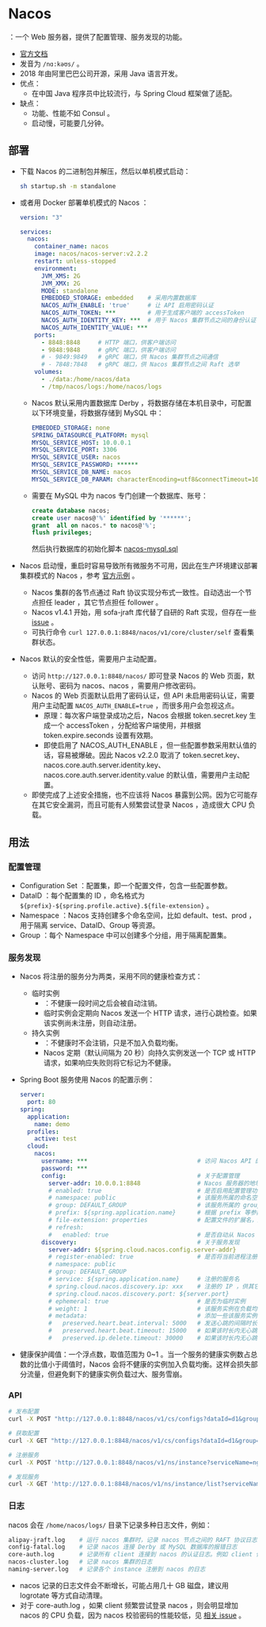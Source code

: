 # Nacos

：一个 Web 服务器，提供了配置管理、服务发现的功能。
- [官方文档](https://nacos.io/zh-cn/docs/quick-start.html)
- 发音为 `/nɑ:kəʊs/` 。
- 2018 年由阿里巴巴公司开源，采用 Java 语言开发。
- 优点：
  - 在中国 Java 程序员中比较流行，与 Spring Cloud 框架做了适配。
- 缺点：
  - 功能、性能不如 Consul 。
  - 启动慢，可能要几分钟。

## 部署

- 下载 Nacos 的二进制包并解压，然后以单机模式启动：
  ```sh
  sh startup.sh -m standalone
  ```

- 或者用 Docker 部署单机模式的 Nacos ：
  ```yml
  version: "3"

  services:
    nacos:
      container_name: nacos
      image: nacos/nacos-server:v2.2.2
      restart: unless-stopped
      environment:
        JVM_XMS: 2G
        JVM_XMX: 2G
        MODE: standalone
        EMBEDDED_STORAGE: embedded    # 采用内置数据库
        NACOS_AUTH_ENABLE: 'true'     # 让 API 启用密码认证
        NACOS_AUTH_TOKEN: ***         # 用于生成客户端的 accessToken
        NACOS_AUTH_IDENTITY_KEY: ***  # 用于 Nacos 集群节点之间的身份认证
        NACOS_AUTH_IDENTITY_VALUE: ***
      ports:
        - 8848:8848     # HTTP 端口，供客户端访问
        - 9848:9848     # gRPC 端口，供客户端访问
        # - 9849:9849   # gRPC 端口，供 Nacos 集群节点之间通信
        # - 7848:7848   # gRPC 端口，供 Nacos 集群节点之间 Raft 选举
      volumes:
        - ./data:/home/nacos/data
        - /tmp/nacos/logs:/home/nacos/logs
  ```
  - Nacos 默认采用内置数据库 Derby ，将数据存储在本机目录中，可配置以下环境变量，将数据存储到 MySQL 中：
    ```yml
    EMBEDDED_STORAGE: none
    SPRING_DATASOURCE_PLATFORM: mysql
    MYSQL_SERVICE_HOST: 10.0.0.1
    MYSQL_SERVICE_PORT: 3306
    MYSQL_SERVICE_USER: nacos
    MYSQL_SERVICE_PASSWORD: ******
    MYSQL_SERVICE_DB_NAME: nacos
    MYSQL_SERVICE_DB_PARAM: characterEncoding=utf8&connectTimeout=1000&socketTimeout=3000&autoReconnect=true&useSSL=false
    ```
  - 需要在 MySQL 中为 nacos 专门创建一个数据库、账号：
    ```sql
    create database nacos;
    create user nacos@'%' identified by '******';
    grant  all on nacos.* to nacos@'%';
    flush privileges;
    ```
    然后执行数据库的初始化脚本 [nacos-mysql.sql](https://github.com/alibaba/nacos/blob/2.2.2/distribution/conf/mysql-schema.sql)

- Nacos 启动慢，重启时容易导致所有微服务不可用，因此在生产环境建议部署集群模式的 Nacos ，参考 [官方示例](https://github.com/nacos-group/nacos-k8s) 。
  - Nacos 集群的各节点通过 Raft 协议实现分布式一致性。自动选出一个节点担任 leader ，其它节点担任 follower 。
  - Nacos v1.4.1 开始，用 sofa-jraft 库代替了自研的 Raft 实现，但存在一些 [issue](https://github.com/alibaba/nacos/issues/5343) 。
  - 可执行命令 `curl 127.0.0.1:8848/nacos/v1/core/cluster/self` 查看集群状态。

- Nacos 默认的安全性低，需要用户主动配置。
  - 访问 `http://127.0.0.1:8848/nacos/` 即可登录 Nacos 的 Web 页面，默认账号、密码为 nacos、nacos ，需要用户修改密码。
  - Nacos 的 Web 页面默认启用了密码认证，但 API 未启用密码认证，需要用户主动配置 `NACOS_AUTH_ENABLE=true` ，而很多用户会忽视这点。
    - 原理：每次客户端登录成功之后，Nacos 会根据 token.secret.key 生成一个 accessToken ，分配给客户端使用，并根据 token.expire.seconds 设置有效期。
    - 即使启用了 NACOS_AUTH_ENABLE ，但一些配置参数采用默认值的话，容易被爆破。因此 Nacos v2.2.0 取消了 token.secret.key、nacos.core.auth.server.identity.key、nacos.core.auth.server.identity.value 的默认值，需要用户主动配置。
  - 即使完成了上述安全措施，也不应该将 Nacos 暴露到公网。因为它可能存在其它安全漏洞，而且可能有人频繁尝试登录 Nacos ，造成很大 CPU 负载。

## 用法

### 配置管理

- Configuration Set ：配置集，即一个配置文件，包含一些配置参数。
- DataID ：每个配置集的 ID ，命名格式为 `${prefix}-${spring.profile.active}.${file-extension}` 。
- Namespace ：Nacos 支持创建多个命名空间，比如 default、test、prod ，用于隔离 service、DataID、Group 等资源。
- Group ：每个 Namespace 中可以创建多个分组，用于隔离配置集。

### 服务发现

- Nacos 将注册的服务分为两类，采用不同的健康检查方式：
  - 临时实例
    - ：不健康一段时间之后会被自动注销。
    - 临时实例会定期向 Nacos 发送一个 HTTP 请求，进行心跳检查。如果该实例尚未注册，则自动注册。
  - 持久实例
    - ：不健康时不会注销，只是不加入负载均衡。
    - Nacos 定期（默认间隔为 20 秒）向持久实例发送一个 TCP 或 HTTP 请求，如果响应失败则将它标记为不健康。

- Spring Boot 服务使用 Nacos 的配置示例：
  ```yml
  server:
    port: 80
  spring:
    application:
      name: demo
    profiles:
      active: test
    cloud:
      nacos:
        username: ***                               # 访问 Nacos API 的账号，默认无
        password: ***
        config:                                     # 关于配置管理
          server-addr: 10.0.0.1:8848                # Nacos 服务器的地址
          # enabled: true                           # 是否启用配置管理功能
          # namespace: public                       # 该服务所属的命名空间
          # group: DEFAULT_GROUP                    # 该服务所属的 group
          # prefix: ${spring.application.name}      # 根据 prefix 等参数确定 DataID ，找到对应的配置集，给该服务采用
          # file-extension: properties              # 配置文件的扩展名，比如 yaml
          # refresh:
          #   enabled: true                         # 是否自动从 Nacos 获取最新的配置，这样不必重启服务
        discovery:                                  # 关于服务发现
          server-addr: ${spring.cloud.nacos.config.server-addr}
          # register-enabled: true                  # 是否将当前进程注册到 Nacos ，作为一个服务实例。但依然会通过 Nacos 发现其它服务
          # namespace: public
          # group: DEFAULT_GROUP
          # service: ${spring.application.name}     # 注册的服务名
          # spring.cloud.nacos.discovery.ip: xxx    # 注册的 IP ，供其它服务调用。默认采用第一个网卡的 IP
          # spring.cloud.nacos.discovery.port: ${server.port}
          # ephemeral: true                         # 是否为临时实例
          # weight: 1                               # 该服务实例在负载均衡时的权重，取值范围为 1~100
          # metadata:                               # 添加一些该服务实例的元数据
          #   preserved.heart.beat.interval: 5000   # 发送心跳的间隔时长，单位为 ms
          #   preserved.heart.beat.timeout: 15000   # 如果该时长内无心跳，则 Nacos 将该服务实例标记为不健康
          #   preserved.ip.delete.timeout: 30000    # 如果该时长内无心跳，则 Nacos 将该服务实例注销
  ```

- 健康保护阈值：一个浮点数，取值范围为 0~1 。当一个服务的健康实例数占总数的比值小于阈值时，Nacos 会将不健康的实例加入负载均衡。这样会损失部分流量，但避免剩下的健康实例负载过大、服务雪崩。

### API

```sh
# 发布配置
curl -X POST "http://127.0.0.1:8848/nacos/v1/cs/configs?dataId=d1&group=test&content=HelloWorld"

# 获取配置
curl -X GET "http://127.0.0.1:8848/nacos/v1/cs/configs?dataId=d1&group=test"

# 注册服务
curl -X POST 'http://127.0.0.1:8848/nacos/v1/ns/instance?serviceName=nginx&ip=10.0.0.1&port=80'

# 发现服务
curl -X GET 'http://127.0.0.1:8848/nacos/v1/ns/instance/list?serviceName=nginx'
```

### 日志

nacos 会在 `/home/nacos/logs/` 目录下记录多种日志文件，例如：
```sh
alipay-jraft.log    # 运行 nacos 集群时，记录 nacos 节点之间的 RAFT 协议日志
config-fatal.log    # 记录 nacos 连接 Derby 或 MySQL 数据库的报错日志
core-auth.log       # 记录所有 client 连接到 nacos 的认证日志。例如 client 使用错误的密码登录，会记录 HTTP 403 报错日志
nacos-cluster.log   # 记录 nacos 集群的日志
naming-server.log   # 记录各个 instance 注册到 nacos 的日志
```
- nacos 记录的日志文件会不断增长，可能占用几十 GB 磁盘，建议用 logrotate 等方式自动清理。
- 对于 core-auth.log ，如果 client 频繁尝试登录 nacos ，则会明显增加 nacos 的 CPU 负载，因为 nacos 校验密码的性能较低，见 [相关 issue](https://github.com/alibaba/nacos/issues/11609) 。
